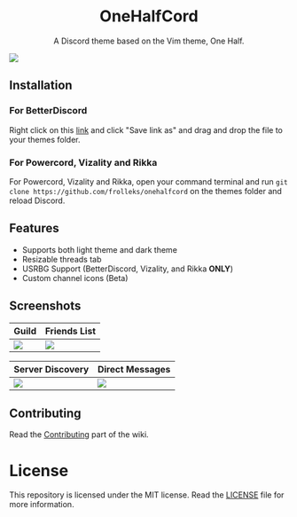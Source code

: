 <h1 align="center">OneHalfCord</h1>
<p align="center">A Discord theme based on the Vim theme, One Half.</p>

![](https://i.imgur.com/kkvvhdz.png)

## Installation
### For BetterDiscord
Right click on this [link](https://raw.githubusercontent.com/rolledev/onehalfcord/master/OneHalfCord.theme.css) and click "Save link as" and drag and drop the file to your themes folder.
### For Powercord, Vizality and Rikka
For Powercord, Vizality and Rikka, open your command terminal and run `git clone https://github.com/frolleks/onehalfcord` on the themes folder and reload Discord.
## Features
- Supports both light theme and dark theme
- Resizable threads tab
- USRBG Support (BetterDiscord, Vizality, and Rikka **ONLY**)
- Custom channel icons (Beta)
## Screenshots
| Guild | Friends List |
| --- | ----------- |
| ![](https://i.imgur.com/oh2mblv.png) | ![](https://i.imgur.com/pC6RTvA.png) |

| Server Discovery | Direct Messages |
| --- | ----------- |
| ![](https://i.imgur.com/ZDuhflB.png) | ![](https://i.imgur.com/8ZF41Fl.png) |
## Contributing
Read the [Contributing](https://github.com/rolledev/onehalfcord/wiki/Contributing) part of the wiki.
# License
This repository is licensed under the MIT license. Read the [LICENSE](https://github.com/rolledev/onehalfcord/blob/master/LICENSE) file for more information.
